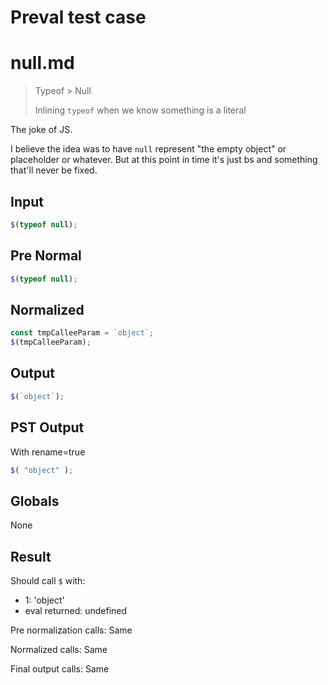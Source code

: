 # Preval test case

# null.md

> Typeof > Null
>
> Inlining `typeof` when we know something is a literal

The joke of JS.

I believe the idea was to have `null` represent "the empty object" or placeholder or whatever. But at this point in time it's just bs and something that'll never be fixed.

## Input

`````js filename=intro
$(typeof null);
`````

## Pre Normal


`````js filename=intro
$(typeof null);
`````

## Normalized


`````js filename=intro
const tmpCalleeParam = `object`;
$(tmpCalleeParam);
`````

## Output


`````js filename=intro
$(`object`);
`````

## PST Output

With rename=true

`````js filename=intro
$( "object" );
`````

## Globals

None

## Result

Should call `$` with:
 - 1: 'object'
 - eval returned: undefined

Pre normalization calls: Same

Normalized calls: Same

Final output calls: Same
